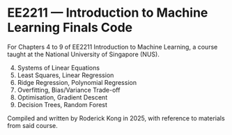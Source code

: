 # EE2211 — Introduction to Machine Learning Finals Code

For Chapters 4 to 9 of EE2211 Introduction to Machine Learning, a course taught at the National University of Singapore (NUS).

4. Systems of Linear Equations
5. Least Squares, Linear Regression
6. Ridge Regression, Polynomial Regression
7. Overfitting, Bias/Variance Trade-off
8. Optimisation, Gradient Descent
9. Decision Trees, Random Forest

Compiled and written by Roderick Kong in 2025, with reference to materials from said course.
